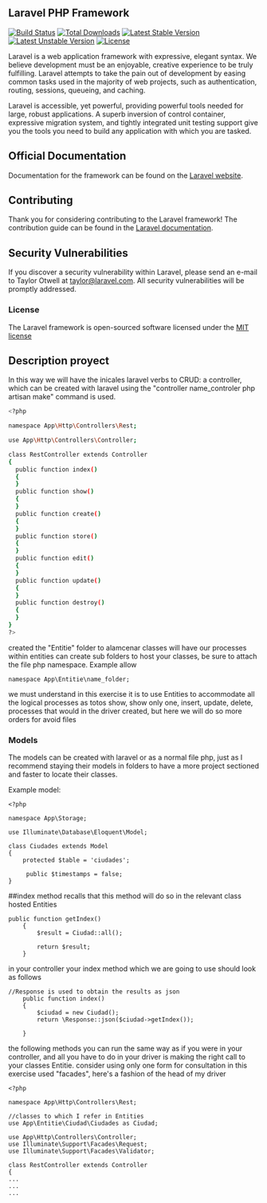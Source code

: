 ## Laravel PHP Framework

[![Build Status](https://travis-ci.org/laravel/framework.svg)](https://travis-ci.org/laravel/framework)
[![Total Downloads](https://poser.pugx.org/laravel/framework/d/total.svg)](https://packagist.org/packages/laravel/framework)
[![Latest Stable Version](https://poser.pugx.org/laravel/framework/v/stable.svg)](https://packagist.org/packages/laravel/framework)
[![Latest Unstable Version](https://poser.pugx.org/laravel/framework/v/unstable.svg)](https://packagist.org/packages/laravel/framework)
[![License](https://poser.pugx.org/laravel/framework/license.svg)](https://packagist.org/packages/laravel/framework)

Laravel is a web application framework with expressive, elegant syntax. We believe development must be an enjoyable, creative experience to be truly fulfilling. Laravel attempts to take the pain out of development by easing common tasks used in the majority of web projects, such as authentication, routing, sessions, queueing, and caching.

Laravel is accessible, yet powerful, providing powerful tools needed for large, robust applications. A superb inversion of control container, expressive migration system, and tightly integrated unit testing support give you the tools you need to build any application with which you are tasked.

## Official Documentation

Documentation for the framework can be found on the [Laravel website](http://laravel.com/docs).

## Contributing

Thank you for considering contributing to the Laravel framework! The contribution guide can be found in the [Laravel documentation](http://laravel.com/docs/contributions).

## Security Vulnerabilities

If you discover a security vulnerability within Laravel, please send an e-mail to Taylor Otwell at taylor@laravel.com. All security vulnerabilities will be promptly addressed.

### License

The Laravel framework is open-sourced software licensed under the [MIT license](http://opensource.org/licenses/MIT)

## Description proyect

In this way we will have the inicales laravel verbs to CRUD: a controller, which can be created with laravel using the "controller name_controler php artisan make" command is used.

``` bash
<?php

namespace App\Http\Controllers\Rest;

use App\Http\Controllers\Controller;

class RestController extends Controller
{
  public function index()
  {
  }
  public function show()
  {
  }
  public function create()
  {
  }
  public function store()
  {
  }
  public function edit()
  {
  }
  public function update()
  {
  }
  public function destroy()
  {
  }
}
?>
```
created the "Entitie" folder to alamcenar classes will have our processes within entities can create sub folders to host your classes, be sure to attach the file php namespace. Example allow
```
namespace App\Entitie\name_folder;
```

we must understand in this exercise it is to use Entities to accommodate all the logical processes as totos show, show only one, insert, update, delete, processes that would in the driver created, but here we will do so more orders for avoid files

### Models
The models can be created with laravel or as a normal file php, just as I recommend staying their models in folders to have a more project sectioned and faster to locate their classes.

Example model:
```
<?php

namespace App\Storage;

use Illuminate\Database\Eloquent\Model;

class Ciudades extends Model
{
    protected $table = 'ciudades';

     public $timestamps = false;
}
```

##index method
recalls that this method will do so in the relevant class hosted Entities
```
public function getIndex()
    {
        $result = Ciudad::all();

        return $result;
    }

```
in your controller your index method which we are going to use should look as follows
```
//Response is used to obtain the results as json
    public function index()
    {
        $ciudad = new Ciudad();
        return \Response::json($ciudad->getIndex());

    }
```

the following methods you can run the same way as if you were in your controller, and all you have to do in your driver is making the right call to your classes Entitie.
consider using only one form for consultation in this exercise used "facades", here's a fashion of the head of my driver
```
<?php

namespace App\Http\Controllers\Rest;

//classes to which I refer in Entities
use App\Entitie\Ciudad\Ciudades as Ciudad;

use App\Http\Controllers\Controller;
use Illuminate\Support\Facades\Request;
use Illuminate\Support\Facades\Validator;

class RestController extends Controller
{
...
...
...
```
